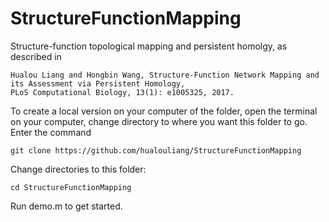# StructureFunctionMapping
Structure-function topological mapping and persistent homolgy, as described in

    Hualou Liang and Hongbin Wang, Structure-Function Network Mapping and its Assessment via Persistent Homology, 
    PLoS Computational Biology, 13(1): e1005325, 2017. 

To create a local version on your computer of the folder, open the terminal on your computer, change directory to where you want this folder to go. Enter the command

    git clone https://github.com/hualouliang/StructureFunctionMapping

Change directories to this folder:

    cd StructureFunctionMapping

Run demo.m to get started.
